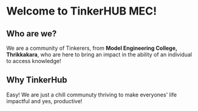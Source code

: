 # Welcome to TinkerHUB MEC!

## Who are we?
We are a community of Tinkerers, from **Model Engineering College, Thrikkakara**, who are here to bring an impact in the ability of an individual to access knowledge!

## Why TinkerHub
Easy! We are just a chill communuty thriving to make everyones' life impactful and yes, productive!
